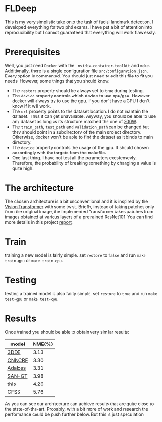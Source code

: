 # FLDeep
This is my very simplistic take onto the task of facial landmark detection. 
I developed everything for two phd exams. I have put a bit of attention into reproducibility but I cannot guaranteed that everything will work flawlessly. 

# Prerequisites
Well, you just need ```Docker``` with the ``` nvidia-container-toolkit``` and ```make```.
Additionally, there is a single configuration file ```src/configuration.json```. Every option is commented. You should just need to edit this file to fit you needs. However, some things that you should know:
- The ```restore``` property should be always set to ```true``` during testing.
- The ```device``` property controls which device to use cpu/gpu. However docker will always try to use the gpu. If you don't have a GPU I don't know if it will work.
- The ```url``` property points to the dataset location. I do not mantain the dataset. Thus it can get unavailable. Anyway, you should be able to use any dataset as long as its structure matched the one of [300W].
- The ```train_path```, ```test_path``` and ```validation_path``` can be changed but they should point in a subdirectory of the main project directory. Otherwise, docker won't be able to find the dataset as it binds to main directory.
- The ```device``` property controls the usage of the gpu. It should chosen accordingly with the targets from the makefile.
- One last thing. I have not test all the parameters exestensevly. Therefore, the probability of breaking something by changing a value is quite high. 


# The architecture
The chosen architecture is a bit unconventional and it is inspired by the [Vision Transformer] with some twist.
Briefly, instead of taking patches only from the original image, the implemented Transformer takes patches from images obtained at various layers of a pretrained ResNet101.
You can find more details in this project [report].

# Train
training a new model is fairly simple. set ```restore``` to ```false``` and run ```make train-gpu``` or ```make train-cpu```.

# Testing
testing a trained model is also fairly simple. set ```restore``` to ```true``` and run ```make test-gpu``` or ```make test-cpu```.

# Results
Once trained you should be able to obtain very similar results:

| model     | NME(%) |
| --------- | ------ |
| [3DDE]    | 3.13   |
| [CNNCRF]  | 3.30   |
| [Adaloss] | 3.31   |
| [SAN-GT]  | 3.98   |
| this      | 4.26   |
| CFSS      | 5.76   |

As you can see our architecture can achieve results that are quite close to the state-of-the-art. Probably, with a bit more of work and research the performance could be push further below. But this is just speculation.


[300W]: https://ibug.doc.ic.ac.uk/resources/300-W/
[Vision Transformer]: https://arxiv.org/abs/2010.11929
[ResNet101]: https://pytorch.org/hub/pytorch_vision_resnet/
[report]: https://github.com/f14-bertolotti/FLDeep/blob/main/report/main.pdf
[3DDE]: https://arxiv.org/pdf/1902.01831v2.pdf
[CNNCRF]: https://proceedings.neurips.cc/paper/2019/file/56352739f59643540a3a6e16985f62c7-Paper.pdf
[Adaloss]: https://arxiv.org/pdf/1908.01070v1.pdf
[SAN-GT]: https://arxiv.org/pdf/1803.04108v4.pdf
[CFSS]: https://openaccess.thecvf.com/content_cvpr_2016/papers/Zhu_Face_Alignment_Across_CVPR_2016_paper.pdf
